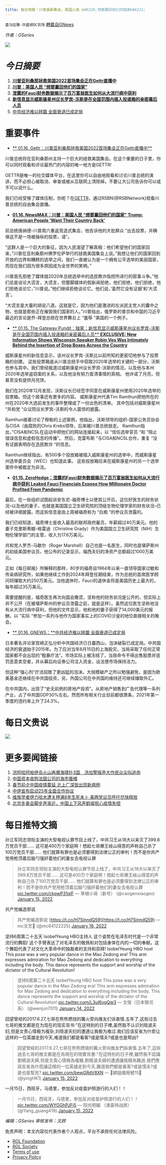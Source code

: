```yaml
---
title: 每日快报：川普最新集会，美国人民 &#8220;想要赢回他们的国家&#8221;
---
```

`喜马拉雅-华盛顿DC农场` [轉載自GNews](https://gnews.org/zh-hans/1866902/)

*作者：GSeries*

![](http://himalayawashingtondc.org/wp-content/uploads/2021/08/每日快报.png)

# ***今日摘要***

1. [**川普亚利桑那拯救美国2022首场集会正在Gettr直播中**](https://www.gettr.com/streaming/pohqtd3ad7)
2. **[川普：美国人民 “想要赢回他们的国家”](https://www.newsmax.com/newsfront/save-america-rally-arizona-battleground/2022/01/15/id/1052581/)**
3. **[泄露的Fauci财务数据揭示了百万富翁医生如何从大流行病中获利](https://www.zerohedge.com/markets/fauci-financials-expose-how-millionaire-doctor-profited-pandemic)**
4. [**新信息显示威斯康星州议长罗宾-沃斯是在全国范围内插入投递箱的亲密幕后人员**](https://www.thegatewaypundit.com/2022/01/exclusive-new-information-shows-wisconsin-speaker-robin-vos-intimately-behind-insertion-illegal-drop-boxes-state-across-country/)
5. [中共经济难以转圜 全面衰退已成定局](https://gnews.org/zh-hans/1865212/)


# 重要事件

- [** 01.16. Gettr：川普亚利桑那拯救美国2022首场集会正在Gettr直播中**](https://www.gettr.com/streaming/pohqtd3ad7)


川普总统将在亚利桑那州主持一个巨大的拯救美国集会。在这个重要的日子里，你可以同时观看和评论最热门的内容的唯一地方是GETTR!

GETTR是唯一的社交媒体平台，在这里你可以自由地观看和讨论川普总统的演讲，而不必担心被取消、审查或被从互联网上清除掉。不要让大公司告诉你可以或不可以说什么。

我们已经受够了媒体压制，你呢？在[GETTR](http://gettr.com/)，通过RSBN(@RSBNetwork)观看川普总统的自由集会直播。



- **[01.16. NewsMAX：川普：美国人民 “想要赢回他们的国家” Trump: American People ‘Want Their Country Back’](https://www.newsmax.com/newsfront/save-america-rally-arizona-battleground/2022/01/15/id/1052581/)**


前总统唐纳德-川普周六重返竞选式集会，他告诉他的大批群众 “出去投票，并确保这不是一场被操纵的投票，请”。

“这群人是一个巨大的象征，因为人民渴望了解真相：他们希望他们的国家回来，”川普在亚利桑那州佛罗伦萨举行的拯救美国集会上说。”我想让他们的国家回到开放的边界和糟糕的选举之间，我们一直被认为是一个拥有公平选举的美丽国家，而现在我们因为很多原因成为全世界的笑柄。”

川普首先拒绝了媒体就2020年总统选举中的选民欺诈指控所进行的叙事斗争。”他们总是谈论大谎言，大谎言，但蹩脚媒体的假新闻拒绝，他们拒绝，他们拒绝，他们拒绝谈论它，”川普说。”他们继续拒绝谈论它。他们说，’虽然它没有证据’和’大谎言’。

“大谎言是大量的胡说八道。这就是它，因为他们是激进的左派民主党人的囊中之物，也就是那些正在摧毁我们国家的人。”川普指出，俄罗斯的普京和中国的习近平最近的言论是乔-拜登总统在世界舞台上 “羞辱 “美国的一个例子。



- [** 01.15. The Gateway Pundit：独家：新信息显示威斯康星州议长罗宾-沃斯是在全国范围内插入投递箱的亲密幕后人员** **EXCLUSIVE: New Information Shows Wisconsin Speaker Robin Vos Was Intimately Behind the Insertion of Drop Boxes Across the Country**](https://www.thegatewaypundit.com/2022/01/exclusive-new-information-shows-wisconsin-speaker-robin-vos-intimately-behind-insertion-illegal-drop-boxes-state-across-country/)


威斯康星州的新信息显示，该州议长罗宾-沃斯比以前所知的更密切地参与了投票箱的创建。 这些投票箱是从川普总统手中窃取2020年选举的关键的一部分，沃斯也参与其中。我们曾经报道过威斯康星州议长罗宾-沃斯的情况，以及他与本州2020年选举盗窃案的关系，以及他没有努力查清事情的真相。 他许诺了月亮，但甚至没有提供月亮饼。

我们在2020年12月发现，沃斯议长已经签字同意在威斯康星州使用2020年选举的投票箱。但这个故事还有更多的内容。 威斯康星州代表Tim Ramthun把他所在的州在2020年大选前发生的事件整理成了一份出色的清单。 其中包括对威斯康星州 “共和党 “众议院议长罗宾-沃斯的令人震惊的披露。

Ramthun接着讨论了穆勒的上述案例，他指出，沃斯领导的组织–国家公务员协会与CISA（由腐败的Chris Krebs领导，后来被川普总统放走。 Ramthun指出，”CISA和NCSL在运动中把他们的网站连接起来，以 “信任选举官员 “和 “阻止错误信息和虚假信息的传播”。 然后，克雷布斯 “与CISA和NCSL合作，重复 “没有证据表明存在选民欺诈 “的信息。

Ramthun继续指出，有500多个投放箱被插入威斯康星州的选举中，而威斯康星州选举委员会（WEC）也知道此事。 这些投放箱后来在威斯康星州的另一个选举案件中被裁定为非法。



- **[01.15. ZeroHedge：泄露的Fauci财务数据揭示了百万富翁医生如何从大流行病中获利 Leaked Fauci Financials Expose How Millionaire Doctor Profited From Pandemic](https://www.zerohedge.com/markets/fauci-financials-expose-how-millionaire-doctor-profited-pandemic)**


最后，在一些组织试图起诉安东尼-福奇博士以使其公开后，这位好医生的财务状况–以及他的妻子，也就是美国国立卫生研究院的顶级生物伦理学家的财务状况–已经被详细披露。而这些信息是由上周被福奇称为 “白痴 “的参议员泄露的。

我们已经知道，福奇博士是收入最高的联邦政府雇员，年薪超过40万美元。他的妻子克里斯蒂娜-格雷迪（Christine Grady）作为美国国立卫生研究院（NIH）生物伦理学部门的主管，收入为17.6万美元。

共和党人罗杰-马歇尔（Roger Marshall）自己也是一名医生，同时也是堪萨斯州的初级美国参议员，他公布的记录显示，福西夫妇的净资产总额超过1000万美元。

正如《每日邮报》所解释的那样，80岁的福奇自1984年以来一直领导国家过敏和传染病研究所，如果他继续工作到2024年拜登任期结束，作为总统的首席医学顾问将赚取大约250万美元。当他退休时，Fauci的退休金将是美国历史上最大的，每年超过35万美元。

需要提醒的是，福奇医生再次向国会撒谎，坚称他的财务状况是公开的，但实际上并不公开（在被堪萨斯州的参议员泄露之前，就是这样）。虽然这位医生坚称他没有从大流行病中获利，但他的文件显示，他和他的妻子获得了14,000美元的报酬，以 “实际 “参加一系列与他作为国家事实上的COVID沙皇的地位直接相关的晚会。



- [** 01.16. GNEWS：**中共经济难以转圜 全面衰退已成定局](https://gnews.org/zh-hans/1865212/)


日本著名评论家宫崎正弘分析中共国经济已日暮西山，泡沫破裂已成定局。中共国经济的衰退始于2015年。为了应对当年8月15日的上海股灾，当局采取了任何正常国家都不会出现的“粗暴疗法”。市场实际上被冻结了，当局命令不得出售股票并惩罚恶意卖空者，并从幕后向证券公司注入资金，设法使市场保持活力。

但这种“强心剂”疗法招致了更凶猛的泡沫。大规模破产之所以勉强避免，是因为欧美基金还继续在中共国投资，另，外国公司在中共国的维持还可继续赚取外汇。

在中共国内，出现了“史无前例的房地产投资”。从房地产销售到广告代理等一系列产业，占了中共国GDP30%左右。然而所有相关行业目前都很萧条，2021年第一季度的违约率上升了24.3%。

# 每日文贵说
![](https://assets.gnews.org/wp-content/uploads/2021/05/G2101018_X_CN_1.jpg)
# 更多要闻链接

1. [洪阿哈阿帕伊岛火山再爆海啸扑3国　汤加警报声大作民众尖叫逃命](https://www.rfi.fr/cn/%E7%94%9F%E6%80%81/20220115-%E6%B4%AA%E9%98%BF%E5%93%88%E9%98%BF%E5%B8%95%E4%BC%8A%E5%B2%9B%E7%81%AB%E5%B1%B1%E5%86%8D%E7%88%86%E6%B5%B7%E5%95%B8%E6%89%913%E5%9B%BD-%E6%B1%A4%E5%8A%A0%E8%AD%A6%E6%8A%A5%E5%A3%B0%E5%A4%A7%E4%BD%9C%E6%B0%91%E4%BC%97%E5%B0%96%E5%8F%AB%E9%80%83%E5%91%BD)
2. [中国资本收购法国公司的海市蜃楼](https://www.rfi.fr/cn/%E7%BB%8F%E8%B4%B8/20220116-%E4%B8%AD%E5%9B%BD%E8%B5%84%E6%9C%AC%E6%94%B6%E8%B4%AD%E6%B3%95%E5%9B%BD%E5%85%AC%E5%8F%B8%E7%9A%84%E6%B5%B7%E5%B8%82%E8%9C%83%E6%A5%BC)
3. [春节前夕中国疫情蔓延 北上广深皆出现新病例](https://www.dw.com/zh/%E6%98%A5%E8%8A%82%E5%89%8D%E5%A4%95%E4%B8%AD%E5%9B%BD%E7%96%AB%E6%83%85%E8%94%93%E5%BB%B6-%E5%8C%97%E4%B8%8A%E5%B9%BF%E6%B7%B1%E7%9A%86%E5%87%BA%E7%8E%B0%E6%96%B0%E7%97%85%E4%BE%8B/a-60434163)
4. [中伊宣布启动25年全面合作协议](https://www.dw.com/zh/%E4%B8%AD%E4%BC%8A%E5%AE%A3%E5%B8%83%E5%90%AF%E5%8A%A825%E5%B9%B4%E5%85%A8%E9%9D%A2%E5%90%88%E4%BD%9C%E5%8D%8F%E8%AE%AE/a-60436222)
5. [维族学者伊力哈木遭关押满8年生死未卜 美两党议员呼吁尽快释放](https://www.voachinese.com/a/us-cecc-chairs-call-for-release-of-illham-tohti-20220114/6397571.html)
6. [北京冬奥会脚步声渐近，中国上下风声鹤唳担心疫情失控](https://www.voachinese.com/a/anti-Coronavirus-measures-tightened-across-China-20220114/6397014.html)


# 每日推特文摘



孙立军同志领衔主演的大型电视认罪节目上线了，中共习王从18大以来灭了399.8万党员干部…… 这可是400万个家庭啊！想起七哥爆王岐山得意的声称自己杀了100万党员干部…… 他们就算有罪也是必须要得到法律公正的审判！而不是你共产党用枪顶着后脑勺强奸着他们的妻女去电视认罪





> 孙立军同志领衔主演的大型电视认罪节目上线了，中共习王从18大以来灭了399.8万党员干部……
> 这可是400万个家庭啊！想起七哥爆王岐山得意的声称自己杀了100万党员干部……
> 他们就算有罪也是必须要得到法律公正的审判！而不是你共产党用枪顶着后脑勺强奸着他们的妻女去电视认罪 [pic.twitter.com/ckpwP31qIF](https://t.co/ckpwP31qIF)
> — 草根小哥（新号） (@caogenxiaogex) [January 15, 2022](https://twitter.com/caogenxiaogex/status/1482389326545625089?ref_src=twsrc%5Etfw)







共产党编造邪说





> 共产党编造邪说 [https://t.co/H7SinndQ59](https://t.co/H7SinndQ59)
> — mc文艺🌸 (@mc64122225) [January 16, 2022](https://twitter.com/mc64122225/status/1482517620582944775?ref_src=twsrc%5Etfw)







坚持6周第二十五天
IsobelYeung HBO主持人 这个姿势在毛泽东时代是一个非常流行的舞蹈! 这个手臂表达了对毛泽东的敬佩和对包括身体在内的一切的奉献。这个舞蹈代表了对文化大革命中的独裁者的支持和崇拜!
 IsobelYeung HBO host This pose was a very popular dance in the Mao Zedong era! This arm expresses admiration for Mao Zedong and dedication to everything including the body. This dance represents the support and worship of the dictator of the Cultural Revolution!





> 坚持6周第二十五天
> IsobelYeung HBO host This pose was a very popular dance in the Mao Zedong era! This arm expresses admiration for Mao Zedong and dedication to everything including the body. This dance represents the support and worship of the dictator of the Cultural Revolution! [pic.twitter.com/L3uI6vqQw3](https://t.co/L3uI6vqQw3)
> — 文俊（日本银河系） (@wenjun7011) [January 14, 2022](https://twitter.com/wenjun7011/status/1482130165341638656?ref_src=twsrc%5Etfw)







回望曾经的2017.6.27,七哥在熊熊燃烧的篝火旁向推友们诉衷情.五年了,这些过去七哥的推文都是在为现在的现实背书:”在这特别的日子裡,虽然我不认识刘晓波夫妇,但是文贵心情极为複杂,刘晓波夫妇的遭遇让我极为难过.我们应该反省为什麽让这样的一位英雄走到今天,难道我们都是看客?或是懦夫?或是也是帮凶?





> 回望曾經的2017.6.27,七哥在熊熊燃燒的篝火旁向推友們訴衷情.五年了,這些過去七哥的推文都是在為現在的現實背書:"在這特別的日子裡,雖然我不認識劉曉波夫婦,但是文貴心情極為複雜,劉曉波夫婦的遭遇讓我極為難過.我們應該反省為什麼讓這樣的一位英雄走到今天,難道我們都是看客?或是懦夫?或是也是幫兇? [pic.twitter.com/bewGRdV8XN](https://t.co/bewGRdV8XN)
> — 💞穎姐備用號15💞 (@yingHK1) [January 15, 2022](https://twitter.com/yingHK1/status/1482346583416979456?ref_src=twsrc%5Etfw)







一月15日，西班牙，马德里，参加反对疫苗护照游行的人们！！





> 一月15日，西班牙，马德里，参加反对疫苗护照游行的人们！！ [pic.twitter.com/WYGGhPJFj5](https://t.co/WYGGhPJFj5)
> — 阳光明媚 （澳喜特战旅） (@Yang\_guang419) [January 15, 2022](https://twitter.com/Yang_guang419/status/1482423217516072964?ref_src=twsrc%5Etfw)






 

 



 

 



 

 



 

 



 

 






*编辑：GSeries
审核发布：文顾*

 

免责声明：本文内容仅代表作者个人观点，平台不承担任何法律风险。

- [ROL Foundation](https://rolfoundation.org/)
- [ROL Society](https://rolsociety.org/)
- [Terms of use](https://gnews.org/terms-of-use-3/)
- [Privacy Policy](https://gnews.org/privacy-policy/)
